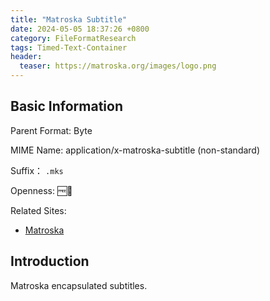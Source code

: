 ```yaml
---
title: "Matroska Subtitle"
date: 2024-05-05 18:37:26 +0800
category: FileFormatResearch
tags: Timed-Text-Container
header:
  teaser: https://matroska.org/images/logo.png
---
```


## Basic Information

Parent Format: Byte

MIME Name: application/x-matroska-subtitle (non-standard)

Suffix： `.mks`

Openness: 🆓📖

Related Sites:

* [Matroska](https://matroska.org/index.html)

## Introduction

Matroska encapsulated subtitles.
